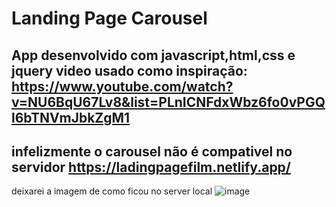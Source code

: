 # Landing Page Carousel 

## App desenvolvido com javascript,html,css e jquery video usado como inspiração: https://www.youtube.com/watch?v=NU6BqU67Lv8&list=PLnICNFdxWbz6fo0vPGQl6bTNVmJbkZgM1

## infelizmente o carousel não é compativel no servidor https://ladingpagefilm.netlify.app/

deixarei a imagem de como ficou no server local
![image](https://github.com/user-attachments/assets/8cf13a0c-a107-444f-b5c4-f188c892a981)
